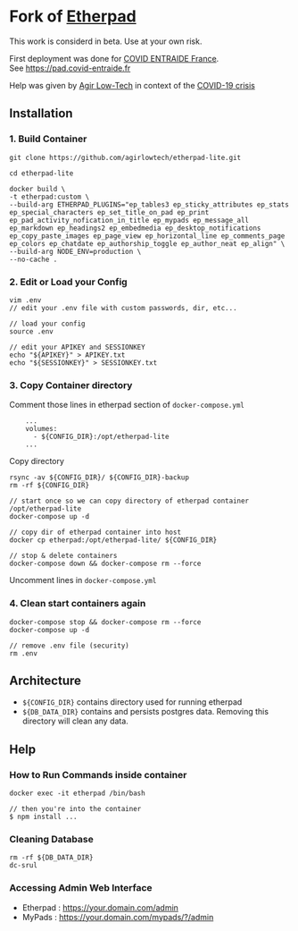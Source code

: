 # Fork of [Etherpad](https://github.com/ether/etherpad-lite) 

This work is considerd in beta. Use at your own risk.

First deployment was done for [COVID ENTRAIDE France](https://covid-entraide.fr).  
See https://pad.covid-entraide.fr

Help was given by [Agir Low-Tech](https://agir.lowtech.fr/) in context of the [COVID-19 crisis](https://agir.lowtech.fr/t/covid-19/)

## Installation

### 1. Build Container

```
git clone https://github.com/agirlowtech/etherpad-lite.git

cd etherpad-lite

docker build \
-t etherpad:custom \
--build-arg ETHERPAD_PLUGINS="ep_tables3 ep_sticky_attributes ep_stats ep_special_characters ep_set_title_on_pad ep_print ep_pad_activity_nofication_in_title ep_mypads ep_message_all ep_markdown ep_headings2 ep_embedmedia ep_desktop_notifications ep_copy_paste_images ep_page_view ep_horizontal_line ep_comments_page ep_colors ep_chatdate ep_authorship_toggle ep_author_neat ep_align" \
--build-arg NODE_ENV=production \
--no-cache .
```

### 2. Edit or Load your Config

```
vim .env
// edit your .env file with custom passwords, dir, etc...

// load your config
source .env

// edit your APIKEY and SESSIONKEY
echo "${APIKEY}" > APIKEY.txt
echo "${SESSIONKEY}" > SESSIONKEY.txt

```

### 3. Copy Container directory

Comment those lines in etherpad section of ```docker-compose.yml```

```
    ...
    volumes:
      - ${CONFIG_DIR}:/opt/etherpad-lite
    ...
```

Copy directory

```
rsync -av ${CONFIG_DIR}/ ${CONFIG_DIR}-backup
rm -rf ${CONFIG_DIR}

// start once so we can copy directory of etherpad container /opt/etherpad-lite 
docker-compose up -d

// copy dir of etherpad container into host
docker cp etherpad:/opt/etherpad-lite/ ${CONFIG_DIR}

// stop & delete containers
docker-compose down && docker-compose rm --force
```

Uncomment lines in ```docker-compose.yml```


### 4. Clean start containers again

```
docker-compose stop && docker-compose rm --force
docker-compose up -d

// remove .env file (security)
rm .env
```

## Architecture

- ```${CONFIG_DIR}``` contains directory used for running etherpad
- ```${DB_DATA_DIR}``` contains and persists postgres data. Removing this directory will clean any data.

## Help 

### How to Run Commands inside container 

```
docker exec -it etherpad /bin/bash

// then you're into the container
$ npm install ...

```

### Cleaning Database 


```
rm -rf ${DB_DATA_DIR}
dc-srul
```

### Accessing Admin Web Interface

- Etherpad : https://your.domain.com/admin
- MyPads : https://your.domain.com/mypads/?/admin
